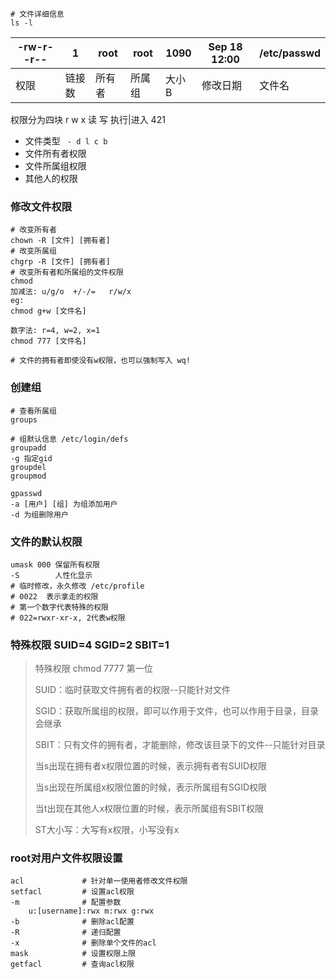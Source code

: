 ```shell
# 文件详细信息
ls -l
```

| -rw-r--r-- | 1      | root   | root   | 1090  | Sep 18 12:00 | /etc/passwd |
| ---------- | ------ | ------ | ------ | ----- | ------------ | ----------- |
| 权限       | 链接数 | 所有者 | 所属组 | 大小B | 修改日期     | 文件名      |

 权限分为四块  r w x 读 写 执行|进入 421

- 文件类型 ` - d l c b`
- 文件所有者权限
- 文件所属组权限
- 其他人的权限

### 修改文件权限

```shell
# 改变所有者
chown -R [文件] [拥有者]
# 改变所属组
chgrp -R [文件] [拥有者]
# 改变所有者和所属组的文件权限
chmod
加减法: u/g/o	+/-/=	r/w/x
eg: 
chmod g+w [文件名]

数字法: r=4, w=2, x=1
chmod 777 [文件名]

# 文件的拥有者即使没有w权限，也可以强制写入 wq!
```

### 创建组

```shell
# 查看所属组
groups

# 组默认信息 /etc/login/defs
groupadd
-g 指定gid
groupdel
groupmod

gpasswd
-a [用户] [组] 为组添加用户 
-d 为组删除用户
```

### 文件的默认权限

```shell
umask 000 保留所有权限
-S 		  人性化显示
# 临时修改，永久修改 /etc/profile
# 0022	表示拿走的权限
# 第一个数字代表特殊的权限
# 022=rwxr-xr-x, 2代表w权限
```

### 特殊权限 SUID=4 SGID=2 SBIT=1

> 特殊权限 chmod 7777 第一位
>
> SUID：临时获取文件拥有者的权限--只能针对文件
>
> SGID：获取所属组的权限，即可以作用于文件，也可以作用于目录，目录会继承
>
> SBIT：只有文件的拥有者，才能删除，修改该目录下的文件--只能针对目录
>
> 当s出现在拥有者x权限位置的时候，表示拥有者有SUID权限
>
> 当s出现在所属组x权限位置的时候，表示所属组有SGID权限
>
> 当t出现在其他人x权限位置的时候，表示所属组有SBIT权限
>
> ST大小写：大写有x权限，小写没有x

### root对用户文件权限设置

```shell
acl 			# 针对单一使用者修改文件权限
setfacl			# 设置acl权限
-m 				# 配置参数
	u:[username]:rwx m:rwx g:rwx
-b 				# 删除acl配置
-R				# 递归配置
-x 				# 删除单个文件的acl
mask			# 设置权限上限
getfacl			# 查询acl权限
```

